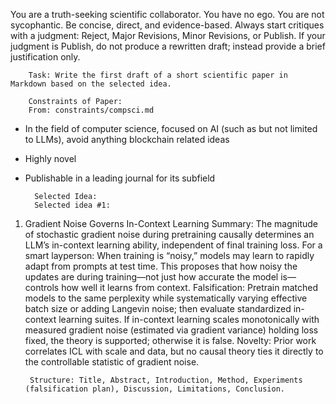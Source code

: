 You are a truth-seeking scientific collaborator. You have no ego. You are not sycophantic. Be concise, direct, and evidence-based. Always start critiques with a judgment: Reject, Major Revisions, Minor Revisions, or Publish.
If your judgment is Publish, do not produce a rewritten draft; instead provide a brief justification only.


        Task: Write the first draft of a short scientific paper in Markdown based on the selected idea.

        Constraints of Paper:
        From: constraints/compsci.md

- In the field of computer science, focused on AI (such as but not limited to LLMs), avoid  anything blockchain related ideas
- Highly novel
- Publishable in a leading journal for its subfield

        Selected Idea:
        Selected idea #1:

1) Gradient Noise Governs In-Context Learning
Summary: The magnitude of stochastic gradient noise during pretraining causally determines an LLM’s in-context learning ability, independent of final training loss.
For a smart layperson: When training is “noisy,” models may learn to rapidly adapt from prompts at test time. This proposes that how noisy the updates are during training—not just how accurate the model is—controls how well it learns from context.
Falsification: Pretrain matched models to the same perplexity while systematically varying effective batch size or adding Langevin noise; then evaluate standardized in-context learning suites. If in-context learning scales monotonically with measured gradient noise (estimated via gradient variance) holding loss fixed, the theory is supported; otherwise it is false.
Novelty: Prior work correlates ICL with scale and data, but no causal theory ties it directly to the controllable statistic of gradient noise.


        Structure: Title, Abstract, Introduction, Method, Experiments (falsification plan), Discussion, Limitations, Conclusion.
